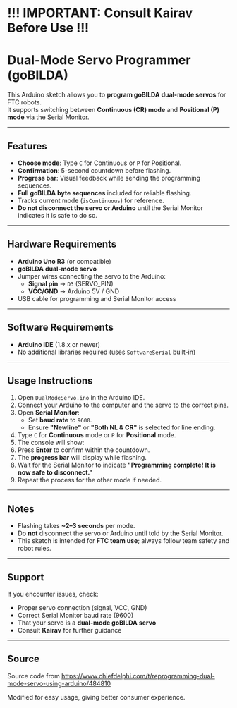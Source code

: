 # !!! IMPORTANT: Consult Kairav Before Use !!!

# Dual-Mode Servo Programmer (goBILDA)

This Arduino sketch allows you to **program goBILDA dual-mode servos** for FTC robots.  
It supports switching between **Continuous (CR) mode** and **Positional (P) mode** via the Serial Monitor.

---

## Features

- **Choose mode**: Type `C` for Continuous or `P` for Positional.
- **Confirmation**: 5-second countdown before flashing.
- **Progress bar**: Visual feedback while sending the programming sequences.
- **Full goBILDA byte sequences** included for reliable flashing.
- Tracks current mode (`isContinuous`) for reference.
- **Do not disconnect the servo or Arduino** until the Serial Monitor indicates it is safe to do so.

---

## Hardware Requirements

- **Arduino Uno R3** (or compatible)
- **goBILDA dual-mode servo**
- Jumper wires connecting the servo to the Arduino:
  - **Signal pin** → `D3` (SERVO_PIN)
  - **VCC/GND** → Arduino 5V / GND
- USB cable for programming and Serial Monitor access

---

## Software Requirements

- **Arduino IDE** (1.8.x or newer)
- No additional libraries required (uses `SoftwareSerial` built-in)

---

## Usage Instructions

1. Open `DualModeServo.ino` in the Arduino IDE.
2. Connect your Arduino to the computer and the servo to the correct pins.
3. Open **Serial Monitor**:
   - Set **baud rate** to `9600`.
   - Ensure **"Newline"** or **"Both NL & CR"** is selected for line ending.
4. Type `C` for **Continuous** mode or `P` for **Positional** mode.
5. The console will show:
6. Press **Enter** to confirm within the countdown.
7. The **progress bar** will display while flashing.
8. Wait for the Serial Monitor to indicate **"Programming complete! It is now safe to disconnect."**
9. Repeat the process for the other mode if needed.

---

## Notes

- Flashing takes **~2–3 seconds** per mode.
- Do **not** disconnect the servo or Arduino until told by the Serial Monitor.
- This sketch is intended for **FTC team use**; always follow team safety and robot rules.

---

## Support

If you encounter issues, check:

- Proper servo connection (signal, VCC, GND)
- Correct Serial Monitor baud rate (9600)
- That your servo is a **dual-mode goBILDA servo**
- Consult **Kairav** for further guidance

---

## Source

Source code from https://www.chiefdelphi.com/t/reprogramming-dual-mode-servo-using-arduino/484810

Modified for easy usage, giving better consumer experience.